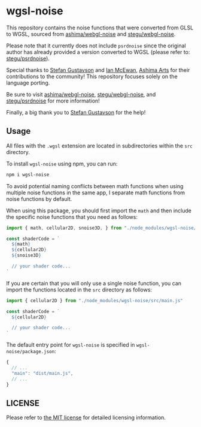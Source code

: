 # wgsl-noise

This repository contains the noise functions that were converted from GLSL to WGSL, sourced from [ashima/webgl-noise](https://github.com/ashima/webgl-noise) and [stegu/webgl-noise](https://github.com/stegu/webgl-noise).

Please note that it currently does not include `psrdnoise` since the original author has already provided a version converted to WGSL (please refer to: [stegu/psrdnoise](https://github.com/stegu/psrdnoise)).

Special thanks to [Stefan Gustavson](https://github.com/stegu) and [Ian McEwan](https://github.com/ijm), [Ashima Arts](https://github.com/ashima) for their contributions to the community! This repository focuses solely on the language porting.

Be sure to visit [ashima/webgl-noise](https://github.com/ashima/webgl-noise), [stegu/webgl-noise](https://github.com/stegu/webgl-noise), and [stegu/psrdnoise](https://github.com/stegu/psrdnoise) for more information!

Finally, a big thank you to [Stefan Gustavson](https://github.com/stegu) for the help!

## Usage

All files with the `.wgsl` extension are located in subdirectories within the `src` directory.

To install `wgsl-noise` using npm, you can run:

```bash
npm i wgsl-noise
```

To avoid potential naming conflicts between math functions when using multiple noise functions in the same app, I separate math functions from noise functions by default.

When using this package, you should first import the `math` and then include the specific noise functions that you need as follows:

```js
import { math, cellular2D, snoise3D, } from "./node_modules/wgsl-noise/dist/main.js"

const shaderCode = `
  ${math}
  ${cellular2D}
  ${snoise3D}

  // your shader code...
`
```

If you are certain that you will only use a single noise function, you can import the functions located in the `src` directory as follows:

```js
import { cellular2D } from "./node_modules/wgsl-noise/src/main.js"

const shaderCode = `
  ${cellular2D}

  // your shader code...
`
```

The default entry point for `wgsl-noise` is specified in `wgsl-noise/package.json`:

```js
{
  // ...
  "main": "dist/main.js",
  // ...
}
```

## LICENSE

Please refer to [the MIT license](https://github.com/ZRNOF/wgsl-noise/blob/main/LICENSE) for detailed licensing information.
